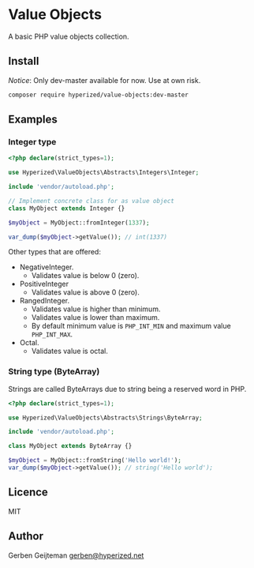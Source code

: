 # Value Objects

A basic PHP value objects collection.

## Install

_Notice_: Only dev-master available for now.
Use at own risk.

```bash
composer require hyperized/value-objects:dev-master
```

## Examples

### Integer type

```php
<?php declare(strict_types=1);

use Hyperized\ValueObjects\Abstracts\Integers\Integer;

include 'vendor/autoload.php';

// Implement concrete class for as value object
class MyObject extends Integer {}

$myObject = MyObject::fromInteger(1337);

var_dump($myObject->getValue()); // int(1337)
```

Other types that are offered:

* NegativeInteger.
	* Validates value is below 0 (zero).
* PositiveInteger
	* Validates value is above 0 (zero).
* RangedInteger.
	* Validates value is higher than minimum.
	* Validates value is lower than maximum.
	* By default minimum value is `PHP_INT_MIN` and maximum value `PHP_INT_MAX`.
* Octal.
	* Validates value is octal.

### String type (ByteArray)

Strings are called ByteArrays due to string being a reserved word in PHP.

```php
<?php declare(strict_types=1);

use Hyperized\ValueObjects\Abstracts\Strings\ByteArray;

include 'vendor/autoload.php';

class MyObject extends ByteArray {}

$myObject = MyObject::fromString('Hello world!');
var_dump($myObject->getValue()); // string('Hello world');
```

## Licence

MIT

## Author

Gerben Geijteman <gerben@hyperized.net>
